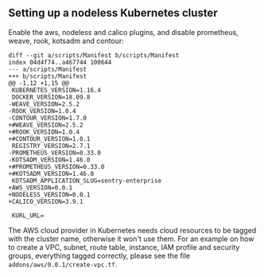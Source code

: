 ## Setting up a nodeless Kubernetes cluster

Enable the aws, nodeless and calico plugins, and disable prometheus, weave, rook, kotsadm and contour:

    diff --git a/scripts/Manifest b/scripts/Manifest
    index 04d4f74..a467744 100644
    --- a/scripts/Manifest
    +++ b/scripts/Manifest
    @@ -1,12 +1,15 @@
     KUBERNETES_VERSION=1.16.4
     DOCKER_VERSION=18.09.8
    -WEAVE_VERSION=2.5.2
    -ROOK_VERSION=1.0.4
    -CONTOUR_VERSION=1.7.0
    +#WEAVE_VERSION=2.5.2
    +#ROOK_VERSION=1.0.4
    +#CONTOUR_VERSION=1.0.1
     REGISTRY_VERSION=2.7.1
    -PROMETHEUS_VERSION=0.33.0
    -KOTSADM_VERSION=1.46.0
    +#PROMETHEUS_VERSION=0.33.0
    +#KOTSADM_VERSION=1.46.0
     KOTSADM_APPLICATION_SLUG=sentry-enterprise
    +AWS_VERSION=0.0.1
    +NODELESS_VERSION=0.0.1
    +CALICO_VERSION=3.9.1

     KURL_URL=

The AWS cloud provider in Kubernetes needs cloud resources to be tagged with the cluster name, otherwise it won't use them. For an example on how to create a VPC, subnet, route table, instance, IAM profile and security groups, everything tagged correctly, please see the file `addons/aws/0.0.1/create-vpc.tf`.
